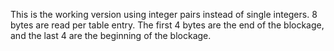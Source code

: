 This is the working version using integer pairs instead of single integers. 8 bytes are read per table entry. The first 4 bytes are the end of the blockage, and the last 4 are the beginning of the blockage.